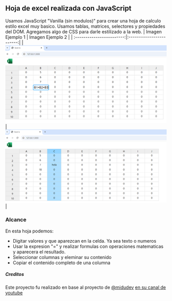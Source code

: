## Hoja de excel realizada con JavaScript ##
Usamos JavaScript "Vanilla (sin modulos)" para crear una hoja de calculo estilo excel muy basico.
Usamos tablas, matrices, selectores y propiedades del DOM.
Agregamos algo de CSS para darle estilizado a la web.
| Imagen Ejemplo 1       | Imagen Ejemplo 2       |
| :------------------------:|:------------------------:|
| ![Imagen1](https://github.com/vhngroup/Hoja_Excel_JavaScript_PruebaTecnica/blob/main/static/imagen1.png)|![Imagen2](https://github.com/vhngroup/Hoja_Excel_JavaScript_PruebaTecnica/blob/main/static/imagen2.png)|
### Alcance
En esta hoja podemos:
* Digitar valores y que aparezcan en la celda. Ya sea texto o numeros
* Usar la expresion "=" y realizar formulas con operaciones matematicas y aparecera el resultado.
* Seleccionar columnas y eleminar su contenido
* Copiar el contenido completo de una columna
##### Creditos
Este proyecto fu realizado en base al proyecto de [@midudev](https://github.com/midudev) [en su canal de youtube](https://www.youtube.com/watch?v=z5CRFM2SlUU)
